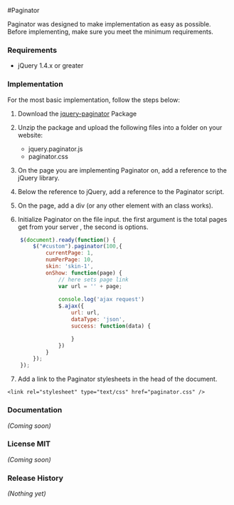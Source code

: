 #Paginator

Paginator was designed to make implementation as easy as possible. Before implementing, make sure you meet the minimum requirements.

### Requirements
- jQuery 1.4.x or greater

### Implementation

For the most basic implementation, follow the steps below:

1. Download the [jquery-paginator](https://raw.github.com/amazingSurge/jquery-paginator) Package

2. Unzip the package and upload the following files into a folder on your website:
   
   -  jquery.paginator.js
   -  paginator.css 

3. On the page you are implementing Paginator on, add a reference to the jQuery library.

	<script type="text/javascript" src="http://code.jquery.com/jquery-1.9.1.min.js"></script>

4. Below the reference to jQuery, add a reference to the Paginator script.

	<script type="text/javascript" src="/jquery.paginator.js"></script>

5. On the page, add a div (or any other element with an class works).

	<div class="jquery-paginator"><div>

6. Initialize Paginator on the file input. the first argument is the total pages get from your server , the second is options. 

```javascript
	$(document).ready(function() {
	    $("#custom").paginator(100,{
	        currentPage: 1,
	        numPerPage: 10,
	        skin: 'skin-1',
	        onShow: function(page) {
	        	// here sets page link
	            var url = '' + page;
	            
	            console.log('ajax request')
	            $.ajax({
	                url: url,
	                dataType: 'json',
	                success: function(data) {

	                }
	            })
	        }
	    });                         
	});
```	

7. Add a link to the Paginator stylesheets in the head of the document.

`<link rel="stylesheet" type="text/css" href="paginator.css" />`


### Documentation
_(Coming soon)_

### License MIT
_(Coming soon)_

### Release History
_(Nothing yet)_
